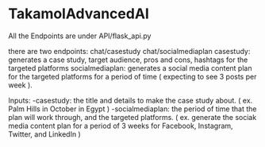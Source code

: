 # TakamolAdvancedAI

All the Endpoints are under API/flask_api.py

there are two endpoints: chat/casestudy chat/socialmediaplan
casestudy: generates a case study, target audience, pros and cons, hashtags for the targeted platforms
socialmediaplan: generates a social media content plan for the targeted platforms for a period of time ( expecting to see 3 posts per week ).

Inputs: 
  -casestudy: the title and details to make the case study about. ( ex. Palm Hills in October in Egypt )
  -socialmediaplan: the period of time that the plan will work through, and the targeted platforms. ( ex. generate the sociak media content plan for a period of 3 weeks for Facebook, Instagram, Twitter, and LinkedIn )
